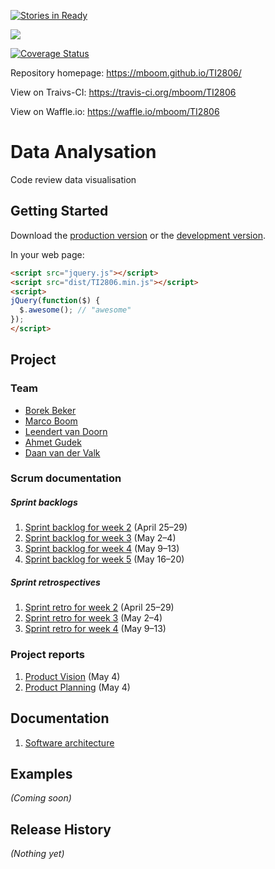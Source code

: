 ﻿[![Stories in Ready](https://badge.waffle.io/mboom/TI2806.png?label=ready&title=Ready)](https://waffle.io/mboom/TI2806)

[![](https://api.travis-ci.org/mboom/TI2806.svg?branch=master)](https://travis-ci.org/mboom/TI2806)

[![Coverage Status](https://coveralls.io/repos/github/mboom/TI2806/badge.svg?branch=master)](https://coveralls.io/github/mboom/TI2806?branch=master)

Repository homepage: https://mboom.github.io/TI2806/

View on Traivs-CI: https://travis-ci.org/mboom/TI2806

View on Waffle.io: https://waffle.io/mboom/TI2806

# Data Analysation

Code review data visualisation

## Getting Started
Download the [production version][min] or the [development version][max].

[min]: https://raw.github.com/mboom/TI2806/master/dist/TI2806.min.js
[max]: https://raw.github.com/mboom/TI2806/master/dist/TI2806.js

In your web page:

```html
<script src="jquery.js"></script>
<script src="dist/TI2806.min.js"></script>
<script>
jQuery(function($) {
  $.awesome(); // "awesome"
});
</script>
```

## Project
### Team
* [Borek Beker](https://github.com/borek2)
* [Marco Boom](https://github.com/mboom)
* [Leendert van Doorn](https://github.com/lvdoorn)
* [Ahmet Gudek](https://github.com/agudek)
* [Daan van der Valk](https://github.com/DaanvanderValk)

### Scrum documentation
##### Sprint backlogs
1. [Sprint backlog for week 2](https://github.com/mboom/TI2806/blob/master/doc/project/sprint_backlog_1.pdf) (April 25–29)
2. [Sprint backlog for week 3](https://github.com/mboom/TI2806/blob/master/doc/project/sprint_backlog_2.pdf) (May 2–4)
3. [Sprint backlog for week 4](https://github.com/mboom/TI2806/blob/master/doc/project/sprint_backlog_3.pdf) (May 9–13)
4. [Sprint backlog for week 5](https://github.com/mboom/TI2806/blob/master/doc/project/sprint_backlog_4.pdf) (May 16–20)


##### Sprint retrospectives
1. [Sprint retro for week 2](https://github.com/mboom/TI2806/blob/master/doc/project/sprint_retro_1.pdf) (April 25–29)
2. [Sprint retro for week 3](https://github.com/mboom/TI2806/blob/master/doc/project/sprint_retro_2.pdf) (May 2–4)
3. [Sprint retro for week 4](https://github.com/mboom/TI2806/blob/master/doc/project/sprint_retro_3.pdf) (May 9–13)


### Project reports
1. [Product Vision](https://github.com/mboom/TI2806/blob/master/doc/project/product_vision.pdf) (May 4)
2. [Product Planning](https://github.com/mboom/TI2806/blob/master/doc/project/Product_Planning_final.pdf) (May 4)

## Documentation
1. [Software architecture](https://github.com/mboom/TI2806/blob/master/doc/project/Architecture.pdf) 

## Examples
_(Coming soon)_

## Release History
_(Nothing yet)_
